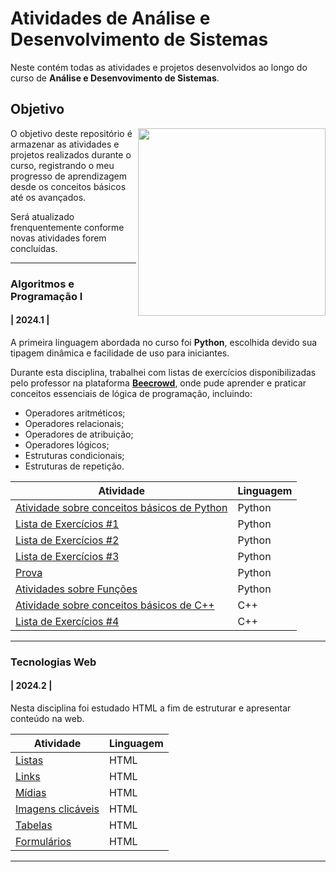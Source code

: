 # Atividades de Análise e Desenvolvimento de Sistemas

Neste contém todas as atividades e projetos desenvolvidos ao longo do curso de **Análise e Desenvovimento de Sistemas**.

## Objetivo
<img src="https://github.com/sophiaswiercoswski/Projetos-de-ADS/assets/159056111/8c7b69c0-728b-4ea0-9d40-7e98b2d68f91" width="300px" align="right">

O objetivo deste repositório é armazenar as atividades e projetos realizados durante o curso, registrando o meu progresso de aprendizagem desde os conceitos básicos até os avançados.

Será atualizado frenquentemente conforme novas atividades forem concluídas.

---

### Algoritmos e Programação I
#### | 2024.1 |

A primeira linguagem abordada no curso foi **Python**, escolhida devido sua tipagem dinâmica e facilidade de uso para iniciantes.

Durante esta disciplina, trabalhei com listas de exercícios disponibilizadas pelo professor na plataforma **[Beecrowd](https://beecrowd.com)**, onde pude aprender e praticar conceitos essenciais de lógica de programação, incluindo:

- Operadores aritméticos;
- Operadores relacionais;
- Operadores de atribuição;
- Operadores lógicos;
- Estruturas condicionais;
- Estruturas de repetição.
 
Atividade | Linguagem
--------- | ----------
[Atividade sobre conceitos básicos de Python](https://github.com/sophiaswiercoswski/Atividades-de-ADS/tree/main/Algoritmos%20e%20Programação%20I/Python/Atividade%201) | Python
[Lista de Exercícios #1](https://github.com/sophiaswiercoswski/Atividades-de-ADS/tree/main/Algoritmos%20e%20Programação%20I/Python/Lista%20de%20Exercícios%20%231) | Python
[Lista de Exercícios #2](https://github.com/sophiaswiercoswski/Atividades-de-ADS/tree/main/Algoritmos%20e%20Programação%20I/Python/Lista%20de%20Exercícios%20%232) | Python
[Lista de Exercícios #3](https://github.com/sophiaswiercoswski/Atividades-de-ADS/tree/main/Algoritmos%20e%20Programação%20I/Python/Lista%20de%20Exercícios%20%233) | Python
[Prova](https://github.com/sophiaswiercoswski/Atividades-de-ADS/tree/main/Algoritmos%20e%20Programação%20I/Python/Prova) | Python
[Atividades sobre Funções](https://github.com/sophiaswiercoswski/Atividades-de-ADS/tree/main/Algoritmos%20e%20Programação%20I/Python/Atividades%20sobre%20Funções) | Python
[Atividade sobre conceitos básicos de C++](https://github.com/sophiaswiercoswski/Atividades-de-ADS/tree/main/Algoritmos%20e%20Programação%20I/C%2B%2B/Atividade) | C++
[Lista de Exercícios #4](https://github.com/sophiaswiercoswski/Atividades-de-ADS/tree/main/Algoritmos%20e%20Programação%20I/C%2B%2B/Lista%20de%20Exercícios%20%234) | C++

---

### Tecnologias Web
#### | 2024.2 |

Nesta disciplina foi estudado HTML a fim de estruturar e apresentar conteúdo na web.
 
Atividade | Linguagem
--------- | ----------
[Listas]() | HTML
[Links]() | HTML
[Mídias]() | HTML
[Imagens clicáveis]() | HTML
[Tabelas]() | HTML
[Formulários]() | HTML

---
